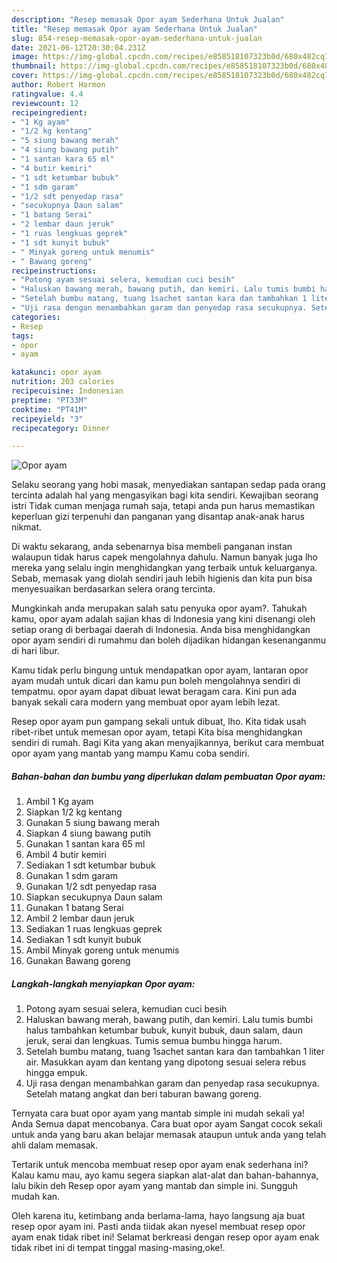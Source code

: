 ```yaml
---
description: "Resep memasak Opor ayam Sederhana Untuk Jualan"
title: "Resep memasak Opor ayam Sederhana Untuk Jualan"
slug: 854-resep-memasak-opor-ayam-sederhana-untuk-jualan
date: 2021-06-12T20:30:04.231Z
image: https://img-global.cpcdn.com/recipes/e858518107323b0d/680x482cq70/opor-ayam-foto-resep-utama.jpg
thumbnail: https://img-global.cpcdn.com/recipes/e858518107323b0d/680x482cq70/opor-ayam-foto-resep-utama.jpg
cover: https://img-global.cpcdn.com/recipes/e858518107323b0d/680x482cq70/opor-ayam-foto-resep-utama.jpg
author: Robert Harmon
ratingvalue: 4.4
reviewcount: 12
recipeingredient:
- "1 Kg ayam"
- "1/2 kg kentang"
- "5 siung bawang merah"
- "4 siung bawang putih"
- "1 santan kara 65 ml"
- "4 butir kemiri"
- "1 sdt ketumbar bubuk"
- "1 sdm garam"
- "1/2 sdt penyedap rasa"
- "secukupnya Daun salam"
- "1 batang Serai"
- "2 lembar daun jeruk"
- "1 ruas lengkuas geprek"
- "1 sdt kunyit bubuk"
- " Minyak goreng untuk menumis"
- " Bawang goreng"
recipeinstructions:
- "Potong ayam sesuai selera, kemudian cuci besih"
- "Haluskan bawang merah, bawang putih, dan kemiri. Lalu tumis bumbi halus tambahkan ketumbar bubuk, kunyit bubuk, daun salam, daun jeruk, serai dan lengkuas. Tumis semua bumbu hingga harum."
- "Setelah bumbu matang, tuang 1sachet santan kara dan tambahkan 1 liter air. Masukkan ayam dan kentang yang dipotong sesuai selera rebus hingga empuk."
- "Uji rasa dengan menambahkan garam dan penyedap rasa secukupnya. Setelah matang angkat dan beri taburan bawang goreng."
categories:
- Resep
tags:
- opor
- ayam

katakunci: opor ayam 
nutrition: 203 calories
recipecuisine: Indonesian
preptime: "PT33M"
cooktime: "PT41M"
recipeyield: "3"
recipecategory: Dinner

---
```



![Opor ayam](https://img-global.cpcdn.com/recipes/e858518107323b0d/680x482cq70/opor-ayam-foto-resep-utama.jpg)

Selaku seorang yang hobi masak, menyediakan santapan sedap pada orang tercinta adalah hal yang mengasyikan bagi kita sendiri. Kewajiban seorang istri Tidak cuman menjaga rumah saja, tetapi anda pun harus memastikan keperluan gizi terpenuhi dan panganan yang disantap anak-anak harus nikmat.

Di waktu  sekarang, anda sebenarnya bisa membeli panganan instan walaupun tidak harus capek mengolahnya dahulu. Namun banyak juga lho mereka yang selalu ingin menghidangkan yang terbaik untuk keluarganya. Sebab, memasak yang diolah sendiri jauh lebih higienis dan kita pun bisa menyesuaikan berdasarkan selera orang tercinta. 



Mungkinkah anda merupakan salah satu penyuka opor ayam?. Tahukah kamu, opor ayam adalah sajian khas di Indonesia yang kini disenangi oleh setiap orang di berbagai daerah di Indonesia. Anda bisa menghidangkan opor ayam sendiri di rumahmu dan boleh dijadikan hidangan kesenanganmu di hari libur.

Kamu tidak perlu bingung untuk mendapatkan opor ayam, lantaran opor ayam mudah untuk dicari dan kamu pun boleh mengolahnya sendiri di tempatmu. opor ayam dapat dibuat lewat beragam cara. Kini pun ada banyak sekali cara modern yang membuat opor ayam lebih lezat.

Resep opor ayam pun gampang sekali untuk dibuat, lho. Kita tidak usah ribet-ribet untuk memesan opor ayam, tetapi Kita bisa menghidangkan sendiri di rumah. Bagi Kita yang akan menyajikannya, berikut cara membuat opor ayam yang mantab yang mampu Kamu coba sendiri.

<!--inarticleads1-->

##### Bahan-bahan dan bumbu yang diperlukan dalam pembuatan Opor ayam:

1. Ambil 1 Kg ayam
1. Siapkan 1/2 kg kentang
1. Gunakan 5 siung bawang merah
1. Siapkan 4 siung bawang putih
1. Gunakan 1 santan kara 65 ml
1. Ambil 4 butir kemiri
1. Sediakan 1 sdt ketumbar bubuk
1. Gunakan 1 sdm garam
1. Gunakan 1/2 sdt penyedap rasa
1. Siapkan secukupnya Daun salam
1. Gunakan 1 batang Serai
1. Ambil 2 lembar daun jeruk
1. Sediakan 1 ruas lengkuas geprek
1. Sediakan 1 sdt kunyit bubuk
1. Ambil  Minyak goreng untuk menumis
1. Gunakan  Bawang goreng




<!--inarticleads2-->

##### Langkah-langkah menyiapkan Opor ayam:

1. Potong ayam sesuai selera, kemudian cuci besih
1. Haluskan bawang merah, bawang putih, dan kemiri. Lalu tumis bumbi halus tambahkan ketumbar bubuk, kunyit bubuk, daun salam, daun jeruk, serai dan lengkuas. Tumis semua bumbu hingga harum.
1. Setelah bumbu matang, tuang 1sachet santan kara dan tambahkan 1 liter air. Masukkan ayam dan kentang yang dipotong sesuai selera rebus hingga empuk.
1. Uji rasa dengan menambahkan garam dan penyedap rasa secukupnya. Setelah matang angkat dan beri taburan bawang goreng.




Ternyata cara buat opor ayam yang mantab simple ini mudah sekali ya! Anda Semua dapat mencobanya. Cara buat opor ayam Sangat cocok sekali untuk anda yang baru akan belajar memasak ataupun untuk anda yang telah ahli dalam memasak.

Tertarik untuk mencoba membuat resep opor ayam enak sederhana ini? Kalau kamu mau, ayo kamu segera siapkan alat-alat dan bahan-bahannya, lalu bikin deh Resep opor ayam yang mantab dan simple ini. Sungguh mudah kan. 

Oleh karena itu, ketimbang anda berlama-lama, hayo langsung aja buat resep opor ayam ini. Pasti anda tiidak akan nyesel membuat resep opor ayam enak tidak ribet ini! Selamat berkreasi dengan resep opor ayam enak tidak ribet ini di tempat tinggal masing-masing,oke!.

